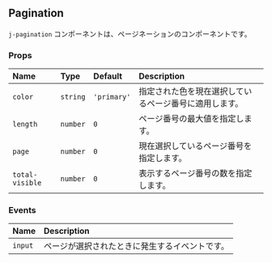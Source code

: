 ## Pagination

`j-pagination` コンポーネントは、ページネーションのコンポーネントです。

### Props

|Name|Type|Default|Description|
|:--|:--|:--|:--|
|`color`|`string`|`'primary'`|指定された色を現在選択しているページ番号に適用します。|
|`length`|`number`|`0`|ページ番号の最大値を指定します。|
|`page`|`number`|`0`|現在選択しているページ番号を指定します。|
|`total-visible`|`number`|`0`|表示するページ番号の数を指定します。|

### Events

|Name|Description|
|:--|:--|
|`input`|ページが選択されたときに発生するイベントです。|
